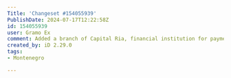 ```yaml
---
Title: 'Changeset #154055939'
PublishDate: 2024-07-17T12:22:58Z
id: 154055939
user: Gramo Ex
comment: Added a branch of Capital Ria, financial institution for payments and transfers.
created_by: iD 2.29.0
tags:
- Montenegro

---
```

